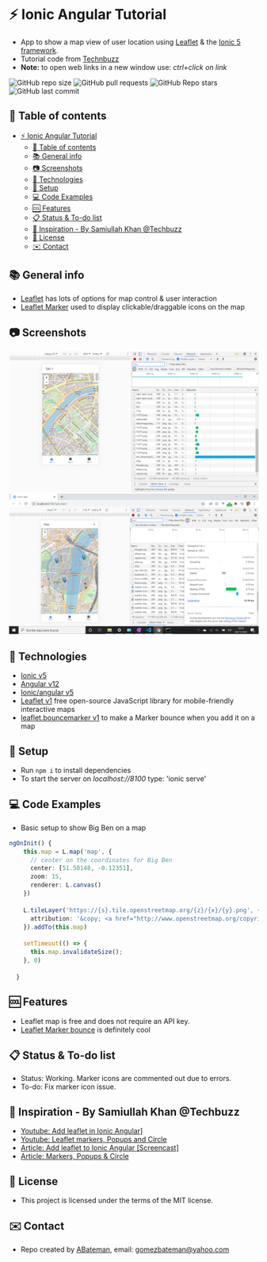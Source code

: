 # :zap: Ionic Angular Tutorial

* App to show a map view of user location using [Leaflet](https://leafletjs.com/) & the [Ionic 5 framework](https://ionicframework.com/docs).
* Tutorial code from [Technbuzz](https://www.youtube.com/channel/UCrG1x1CG8Jpjd2IZhrw9PsA)
* **Note:** to open web links in a new window use: _ctrl+click on link_

![GitHub repo size](https://img.shields.io/github/repo-size/AndrewJBateman/ionic-angular-tutorial?style=plastic)
![GitHub pull requests](https://img.shields.io/github/issues-pr/AndrewJBateman/ionic-angular-tutorial?style=plastic)
![GitHub Repo stars](https://img.shields.io/github/stars/AndrewJBateman/ionic-angular-tutorial?style=plastic)
![GitHub last commit](https://img.shields.io/github/last-commit/AndrewJBateman/ionic-angular-tutorial?style=plastic)

## :page_facing_up: Table of contents

* [:zap: Ionic Angular Tutorial](#zap-ionic-angular-tutorial)
  * [:page_facing_up: Table of contents](#page_facing_up-table-of-contents)
  * [:books: General info](#books-general-info)
  * [:camera: Screenshots](#camera-screenshots)
  * [:signal_strength: Technologies](#signal_strength-technologies)
  * [:floppy_disk: Setup](#floppy_disk-setup)
  * [:computer: Code Examples](#computer-code-examples)
  * [:cool: Features](#cool-features)
  * [:clipboard: Status & To-do list](#clipboard-status--to-do-list)
  * [:clap: Inspiration - By Samiullah Khan @Techbuzz](#clap-inspiration---by-samiullah-khan-techbuzz)
  * [:file_folder: License](#file_folder-license)
  * [:envelope: Contact](#envelope-contact)

## :books: General info

* [Leaflet](https://leafletjs.com/) has lots of options for map control & user interaction
* [Leaflet Marker](https://leafletjs.com/reference-1.7.1.html#marker) used to display clickable/draggable icons on the map

## :camera: Screenshots

![Ionic page](./img/map.png)
![Ionic page](./img/markers.png)

## :signal_strength: Technologies

* [Ionic v5](https://ionicframework.com/)
* [Angular v12](https://angular.io/)
* [Ionic/angular v5](https://www.npmjs.com/package/@ionic/angular)
* [Leaflet v1](https://leafletjs.com/) free open-source JavaScript library for mobile-friendly interactive maps
* [leaflet.bouncemarker v1](https://github.com/maximeh/leaflet.bouncemarker) to make a Marker bounce when you add it on a map

## :floppy_disk: Setup

* Run `npm i` to install dependencies
* To start the server on _localhost://8100_ type: 'ionic serve'

## :computer: Code Examples

* Basic setup to show Big Ben on a map

```typescript
ngOnInit() {
    this.map = L.map('map', {
      // center on the coordinates for Big Ben
      center: [51.50148, -0.12351],
      zoom: 15,
      renderer: L.canvas()
    })

    L.tileLayer('https://{s}.tile.openstreetmap.org/{z}/{x}/{y}.png', {
      attribution: '&copy; <a href="http://www.openstreetmap.org/copyright">OpenStreetMap</a>'
    }).addTo(this.map)

    setTimeout(() => {
      this.map.invalidateSize();
    }, 0)

  }
```

## :cool: Features

* Leaflet map is free and does not require an API key.
* [Leaflet Marker bounce](https://github.com/maximeh/leaflet.bouncemarker) is definitely cool

## :clipboard: Status & To-do list

* Status: Working. Marker icons are commented out due to errors.
* To-do: Fix marker icon issue.

## :clap: Inspiration - By Samiullah Khan @Techbuzz

* [Youtube: Add leaflet in Ionic Angular](https://www.youtube.com/watch?v=L-izDYEeJmA)]
* [Youtube: Leaflet markers, Popups and Circle](https://www.youtube.com/watch?v=gBSevKwI3GQ)
* [Article: Add leaflet to Ionic Angular [Screencast]](https://www.technbuzz.com/2020/06/07/add-leaflet-to-ionic-angular/)
* [Article: Markers, Popups & Circle](https://www.technbuzz.com/2020/06/28/add-leaflet-markers-popup-and-circle/)

## :file_folder: License

* This project is licensed under the terms of the MIT license.

## :envelope: Contact

* Repo created by [ABateman](https://github.com/AndrewJBateman), email: gomezbateman@yahoo.com
